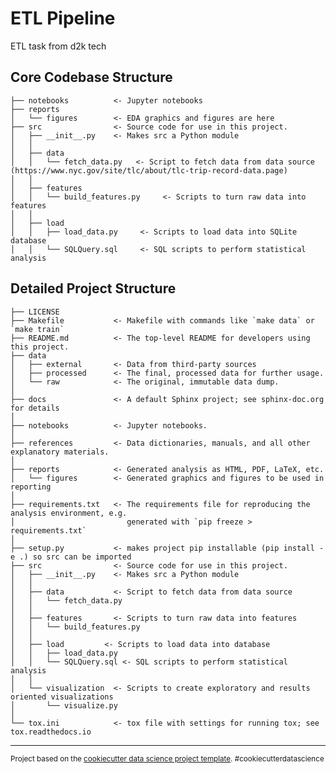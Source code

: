ETL Pipeline
==============================

ETL task from d2k tech

## Core Codebase Structure
    ├── notebooks          <- Jupyter notebooks
    ├── reports            
    │   └── figures        <- EDA graphics and figures are here
    ├── src                <- Source code for use in this project.
    │   ├── __init__.py    <- Makes src a Python module
    │   │
    │   ├── data           
    │   │   └── fetch_data.py   <- Script to fetch data from data source (https://www.nyc.gov/site/tlc/about/tlc-trip-record-data.page)
    │   │
    │   ├── features       
    │   │   └── build_features.py     <- Scripts to turn raw data into features
    │   │
    │   ├── load         
    │   │   ├── load_data.py     <- Scripts to load data into SQLite database
    │   │   └── SQLQuery.sql     <- SQL scripts to perform statistical analysis

Detailed Project Structure
------------

    ├── LICENSE
    ├── Makefile           <- Makefile with commands like `make data` or `make train`
    ├── README.md          <- The top-level README for developers using this project.
    ├── data
    │   ├── external       <- Data from third-party sources
    │   ├── processed      <- The final, processed data for further usage.
    │   └── raw            <- The original, immutable data dump.
    │
    ├── docs               <- A default Sphinx project; see sphinx-doc.org for details
    │
    ├── notebooks          <- Jupyter notebooks.
    │
    ├── references         <- Data dictionaries, manuals, and all other explanatory materials.
    │
    ├── reports            <- Generated analysis as HTML, PDF, LaTeX, etc.
    │   └── figures        <- Generated graphics and figures to be used in reporting
    │
    ├── requirements.txt   <- The requirements file for reproducing the analysis environment, e.g.
    │                         generated with `pip freeze > requirements.txt`
    │
    ├── setup.py           <- makes project pip installable (pip install -e .) so src can be imported
    ├── src                <- Source code for use in this project.
    │   ├── __init__.py    <- Makes src a Python module
    │   │
    │   ├── data           <- Script to fetch data from data source
    │   │   └── fetch_data.py
    │   │
    │   ├── features       <- Scripts to turn raw data into features
    │   │   └── build_features.py
    │   │
    │   ├── load         <- Scripts to load data into database
    │   │   ├── load_data.py
    │   │   └── SQLQuery.sql <- SQL scripts to perform statistical analysis
    │   │
    │   └── visualization  <- Scripts to create exploratory and results oriented visualizations
    │       └── visualize.py
    │
    └── tox.ini            <- tox file with settings for running tox; see tox.readthedocs.io


--------

<p><small>Project based on the <a target="_blank" href="https://drivendata.github.io/cookiecutter-data-science/">cookiecutter data science project template</a>. #cookiecutterdatascience</small></p>

